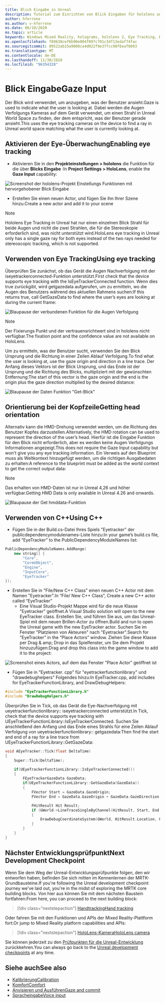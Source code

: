```yaml
---
title: Blick Eingabe in Unreal
description: Tutorial zum Einrichten von Blick Eingaben für hololens und Unreal Engine
author: hferrone
ms.author: v-hferrone
ms.date: 06/10/2020
ms.topic: article
keywords: Windows Mixed Reality, holograms, hololens 2, Eye Tracking, Blick Eingaben, Head-eingebundene Anzeige, Unreal Engine, Mixed Reality-Headset, Windows Mixed Reality-Headset, Virtual Reality-Headset
ms.openlocfilehash: f89638cef6b90e004f097c701c3df13edaf74fac
ms.sourcegitcommit: 09522ab15a9008ca4d022f9e37fcc98f6eaf6093
ms.translationtype: MT
ms.contentlocale: de-DE
ms.lasthandoff: 11/30/2020
ms.locfileid: "96354328"
---
```

# <a name="gaze-input"></a><span data-ttu-id="85449-104">Blick Eingabe</span><span class="sxs-lookup"><span data-stu-id="85449-104">Gaze Input</span></span>

<span data-ttu-id="85449-105">Der Blick wird verwendet, um anzugeben, was der Benutzer ansieht.</span><span class="sxs-lookup"><span data-stu-id="85449-105">Gaze is used to indicate what the user is looking at.</span></span>  <span data-ttu-id="85449-106">Dabei werden die Augen Verfolgungs Kameras auf dem Gerät verwendet, um einen Strahl in Unreal World Space zu finden, der dem entspricht, was der Benutzer gerade ansieht.</span><span class="sxs-lookup"><span data-stu-id="85449-106">This uses the eye tracking cameras on the device to find a ray in Unreal world space matching what the user is currently looking at.</span></span>

## <a name="enabling-eye-tracking"></a><span data-ttu-id="85449-107">Aktivieren der Eye-Überwachung</span><span class="sxs-lookup"><span data-stu-id="85449-107">Enabling eye tracking</span></span>

- <span data-ttu-id="85449-108">Aktivieren Sie in den **Projekteinstellungen > hololens** die Funktion für die über **Blicks Eingabe** :</span><span class="sxs-lookup"><span data-stu-id="85449-108">In **Project Settings > HoloLens**, enable the **Gaze Input** capability:</span></span>

![Screenshot der hololens-Projekt Einstellungs Funktionen mit hervorgehobener Blick Eingabe](images/unreal-gaze-img-01.png)

- <span data-ttu-id="85449-110">Erstellen Sie einen neuen Actor, und fügen Sie ihn Ihrer Szene hinzu.</span><span class="sxs-lookup"><span data-stu-id="85449-110">Create a new actor and add it to your scene</span></span>

> [!NOTE] 
> <span data-ttu-id="85449-111">Hololens Eye Tracking in Unreal hat nur einen einzelnen Blick Strahl für beide Augen und nicht die zwei Strahlen, die für die Stereoskopie erforderlich sind, was nicht unterstützt wird.</span><span class="sxs-lookup"><span data-stu-id="85449-111">HoloLens eye tracking in Unreal only has a single gaze ray for both eyes instead of the two rays needed for stereoscopic tracking, which is not supported.</span></span>

## <a name="using-eye-tracking"></a><span data-ttu-id="85449-112">Verwenden von Eye Tracking</span><span class="sxs-lookup"><span data-stu-id="85449-112">Using eye tracking</span></span>

<span data-ttu-id="85449-113">Überprüfen Sie zunächst, ob das Gerät die Augen Nachverfolgung mit der iseyetrackerconnected-Funktion unterstützt.</span><span class="sxs-lookup"><span data-stu-id="85449-113">First check that the device supports eye tracking with the IsEyeTrackerConnected function.</span></span>  <span data-ttu-id="85449-114">Wenn dies true zurückgibt, wird getgazedata aufgerufen, um zu ermitteln, wo die Augen des Benutzers während des aktuellen Rahmens suchen:</span><span class="sxs-lookup"><span data-stu-id="85449-114">If this returns true, call GetGazeData to find where the user’s eyes are looking at during the current frame:</span></span>

![Blaupause der verbundenen Funktion für die Augen Verfolgung](images/unreal-gaze-img-02.png)

> [!NOTE]
> <span data-ttu-id="85449-116">Der Fixierungs Punkt und der vertrauensrichtwert sind in hololens nicht verfügbar.</span><span class="sxs-lookup"><span data-stu-id="85449-116">The fixation point and the confidence value are not available on HoloLens.</span></span>

<span data-ttu-id="85449-117">Um zu ermitteln, was der Benutzer sucht, verwenden Sie den Blick Ursprung und die Richtung in einer Zeilen Ablauf Verfolgung.</span><span class="sxs-lookup"><span data-stu-id="85449-117">To find what the user is looking at, use the gaze origin and direction in a line trace.</span></span>  <span data-ttu-id="85449-118">Der Anfang dieses Vektors ist der Blick Ursprung, und das Ende ist der Ursprung und die Richtung des Blicks, multipliziert mit der gewünschten Entfernung:</span><span class="sxs-lookup"><span data-stu-id="85449-118">The start of this vector is the gaze origin and the end is the origin plus the gaze direction multiplied by the desired distance:</span></span>

![Blaupause der Daten Funktion "Get-Blick"](images/unreal-gaze-img-03.png)

## <a name="getting-head-orientation"></a><span data-ttu-id="85449-120">Orientierung bei der Kopfzeile</span><span class="sxs-lookup"><span data-stu-id="85449-120">Getting head orientation</span></span>

<span data-ttu-id="85449-121">Alternativ kann die HMD-Drehung verwendet werden, um die Richtung des Benutzer Kopfes darzustellen.</span><span class="sxs-lookup"><span data-stu-id="85449-121">Alternatively, the HMD rotation can be used to represent the direction of the user’s head.</span></span>  <span data-ttu-id="85449-122">Hierfür ist die Eingabe Funktion für den Blick nicht erforderlich, aber es werden keine Augen Verfolgungs Informationen angezeigt.</span><span class="sxs-lookup"><span data-stu-id="85449-122">This does not require the Gaze Input capability but won't give you any eye tracking information.</span></span>  <span data-ttu-id="85449-123">Ein Verweis auf den Blueprint muss als Weltkontext hinzugefügt werden, um die richtigen Ausgabedaten zu erhalten:</span><span class="sxs-lookup"><span data-stu-id="85449-123">A reference to the blueprint must be added as the world context to get the correct output data:</span></span>

> [!NOTE]
> <span data-ttu-id="85449-124">Das erhalten von HMD-Daten ist nur in Unreal 4,26 und höher verfügbar.</span><span class="sxs-lookup"><span data-stu-id="85449-124">Getting HMD Data is only available in Unreal 4.26 and onwards.</span></span>

![Blaupause der Get hmddata-Funktion](images/unreal-gaze-img-04.png)

## <a name="using-c"></a><span data-ttu-id="85449-126">Verwenden von C++</span><span class="sxs-lookup"><span data-stu-id="85449-126">Using C++</span></span> 

- <span data-ttu-id="85449-127">Fügen Sie in der Build.cs-Datei Ihres Spiels "Eyetracker" der publicdependencymodulenames-Liste hinzu:</span><span class="sxs-lookup"><span data-stu-id="85449-127">In your game’s build.cs file, add “EyeTracker” to the PublicDependencyModuleNames list:</span></span>

```cpp
PublicDependencyModuleNames.AddRange(
    new string[] {
        "Core",
        "CoreUObject",
        "Engine",
        "InputCore",
        "EyeTracker"
});
```

- <span data-ttu-id="85449-128">Erstellen Sie in "File/New C++ Class" einen neuen C++ Actor mit dem Namen "Eyetracker".</span><span class="sxs-lookup"><span data-stu-id="85449-128">In “File/ New C++ Class”, Create a new C++ actor called “EyeTracker”</span></span>
    - <span data-ttu-id="85449-129">Eine Visual Studio-Projekt Mappe wird für die neue Klasse "Eyetracker" geöffnet.</span><span class="sxs-lookup"><span data-stu-id="85449-129">A Visual Studio solution will open to the new EyeTracker class.</span></span> <span data-ttu-id="85449-130">Erstellen Sie, und führen Sie aus, um das Unreal-Spiel mit dem neuen Brillen-Actor zu öffnen.</span><span class="sxs-lookup"><span data-stu-id="85449-130">Build and run to open the Unreal game with the new EyeTracker actor.</span></span>  <span data-ttu-id="85449-131">Suchen Sie im Fenster "Platzieren von Akteuren" nach "Eyetracker".</span><span class="sxs-lookup"><span data-stu-id="85449-131">Search for “EyeTracker” in the “Place Actors” window.</span></span>  <span data-ttu-id="85449-132">Ziehen Sie diese Klasse per Drag & amp; Drop in das Spielfenster, um Sie dem Projekt hinzuzufügen:</span><span class="sxs-lookup"><span data-stu-id="85449-132">Drag and drop this class into the game window to add it to the project:</span></span>

![Screenshot eines Actors, auf dem das Fenster "Place Actor" geöffnet ist](images/unreal-gaze-img-06.png)

- <span data-ttu-id="85449-134">Fügen Sie in "Eyetracker. cpp" für "eyetrackerfunctionlibrary" und "drawdebughelpers" Folgendes hinzu:</span><span class="sxs-lookup"><span data-stu-id="85449-134">In EyeTracker.cpp, add includes for EyeTrackerFunctionLibrary, and DrawDebugHelpers:</span></span>

```cpp
#include "EyeTrackerFunctionLibrary.h"
#include "DrawDebugHelpers.h"
```

<span data-ttu-id="85449-135">Überprüfen Sie in Tick, ob das Gerät die Eye-Nachverfolgung mit ueyetrackerfunctionlibrary:: iseyetrackerconnected unterstützt.</span><span class="sxs-lookup"><span data-stu-id="85449-135">In Tick, check that the device supports eye tracking with UEyeTrackerFunctionLibrary::IsEyeTrackerConnected.</span></span>  <span data-ttu-id="85449-136">Suchen Sie anschließend den Anfang und das Ende eines Strahls für eine Zeilen Ablauf Verfolgung von ueyetrackerfunctionlibrary:: getgazedata:</span><span class="sxs-lookup"><span data-stu-id="85449-136">Then find the start and end of a ray for a line trace from UEyeTrackerFunctionLibrary::GetGazeData:</span></span>

```cpp
void AEyeTracker::Tick(float DeltaTime)
{
    Super::Tick(DeltaTime);

    if(UEyeTrackerFunctionLibrary::IsEyeTrackerConnected())
    {
        FEyeTrackerGazeData GazeData;
        if(UEyeTrackerFunctionLibrary::GetGazeData(GazeData))
        {
            FVector Start = GazeData.GazeOrigin;
            FVector End = GazeData.GazeOrigin + GazeData.GazeDirection * 100;

            FHitResult Hit Result;
            if (GWorld->LineTraceSingleByChannel(HitResult, Start, End, ECollisionChannel::ECC_Visiblity))
            {
                DrawDebugCoordinateSystem(GWorld, HitResult.Location, FQuat::Identity.Rotator(), 10);
            }
        }
    }
}
```

## <a name="next-development-checkpoint"></a><span data-ttu-id="85449-137">Nächster Entwicklungsprüfpunkt</span><span class="sxs-lookup"><span data-stu-id="85449-137">Next Development Checkpoint</span></span>

<span data-ttu-id="85449-138">Wenn Sie dem Weg der Unreal-Entwicklungsprüfpunkte folgen, den wir entworfen haben, befinden Sie sich mitten im Kennenlernen der MRTK-Grundbausteine.</span><span class="sxs-lookup"><span data-stu-id="85449-138">If you're following the Unreal development checkpoint journey we've laid out, you're in the midst of exploring the MRTK core building blocks.</span></span> <span data-ttu-id="85449-139">Von hier aus können Sie mit dem nächsten Baustein fortfahren:</span><span class="sxs-lookup"><span data-stu-id="85449-139">From here, you can proceed to the next building block:</span></span> 

> [!div class="nextstepaction"]
> [<span data-ttu-id="85449-140">Handtracking</span><span class="sxs-lookup"><span data-stu-id="85449-140">Hand tracking</span></span>](unreal-hand-tracking.md)

<span data-ttu-id="85449-141">Oder fahren Sie mit den Funktionen und APIs der Mixed Reality-Plattform fort:</span><span class="sxs-lookup"><span data-stu-id="85449-141">Or jump to Mixed Reality platform capabilities and APIs:</span></span>

> [!div class="nextstepaction"]
> [<span data-ttu-id="85449-142">HoloLens-Kamera</span><span class="sxs-lookup"><span data-stu-id="85449-142">HoloLens camera</span></span>](unreal-hololens-camera.md)

<span data-ttu-id="85449-143">Sie können jederzeit zu den [Prüfpunkten für die Unreal-Entwicklung](unreal-development-overview.md#2-core-building-blocks) zurückkehren.</span><span class="sxs-lookup"><span data-stu-id="85449-143">You can always go back to the [Unreal development checkpoints](unreal-development-overview.md#2-core-building-blocks) at any time.</span></span>

## <a name="see-also"></a><span data-ttu-id="85449-144">Siehe auch</span><span class="sxs-lookup"><span data-stu-id="85449-144">See also</span></span>
* [<span data-ttu-id="85449-145">Kalibrierung</span><span class="sxs-lookup"><span data-stu-id="85449-145">Calibration</span></span>](../../calibration.md)
* [<span data-ttu-id="85449-146">Komfort</span><span class="sxs-lookup"><span data-stu-id="85449-146">Comfort</span></span>](../../design/comfort.md)
* [<span data-ttu-id="85449-147">Anvisieren und Ausführen</span><span class="sxs-lookup"><span data-stu-id="85449-147">Gaze and commit</span></span>](../../design/gaze-and-commit.md)
* [<span data-ttu-id="85449-148">Spracheingabe</span><span class="sxs-lookup"><span data-stu-id="85449-148">Voice input</span></span>](../../out-of-scope/voice-design.md)
